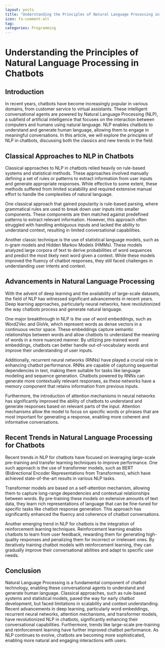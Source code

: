 ```yaml
---
layout: posts
title: "Understanding the Principles of Natural Language Processing in Chatbots"
icon: fa-comment-alt
tag:      
categories: Programming
---
```



# Understanding the Principles of Natural Language Processing in Chatbots

## Introduction

In recent years, chatbots have become increasingly popular in various domains, from customer service to virtual assistants. These intelligent conversational agents are powered by Natural Language Processing (NLP), a subfield of artificial intelligence that focuses on the interaction between computers and humans using natural language. NLP enables chatbots to understand and generate human language, allowing them to engage in meaningful conversations. In this article, we will explore the principles of NLP in chatbots, discussing both the classics and new trends in the field.

## Classical Approaches to NLP in Chatbots

Classical approaches to NLP in chatbots relied heavily on rule-based systems and statistical methods. These approaches involved manually defining a set of rules or patterns to extract information from user inputs and generate appropriate responses. While effective to some extent, these methods suffered from limited scalability and required extensive manual effort to handle the complexities of natural language.

One classical approach that gained popularity is rule-based parsing, where grammatical rules are used to break down user inputs into smaller components. These components are then matched against predefined patterns to extract relevant information. However, this approach often struggled with handling ambiguous inputs and lacked the ability to understand context, resulting in limited conversational capabilities.

Another classic technique is the use of statistical language models, such as n-gram models and Hidden Markov Models (HMMs). These models analyzed large corpora of text to derive probabilities of word sequences and predict the most likely next word given a context. While these models improved the fluency of chatbot responses, they still faced challenges in understanding user intents and context.

## Advancements in Natural Language Processing

With the advent of deep learning and the availability of large-scale datasets, the field of NLP has witnessed significant advancements in recent years. Deep learning approaches, particularly neural networks, have revolutionized the way chatbots process and generate natural language.

One major breakthrough in NLP is the use of word embeddings, such as Word2Vec and GloVe, which represent words as dense vectors in a continuous vector space. These embeddings capture semantic relationships between words and allow chatbots to understand the meaning of words in a more nuanced manner. By utilizing pre-trained word embeddings, chatbots can better handle out-of-vocabulary words and improve their understanding of user inputs.

Additionally, recurrent neural networks (RNNs) have played a crucial role in enhancing chatbot performance. RNNs are capable of capturing sequential dependencies in text, making them suitable for tasks like language modeling and sequence generation. Chatbots powered by RNNs can generate more contextually relevant responses, as these networks have a memory component that retains information from previous inputs.

Furthermore, the introduction of attention mechanisms in neural networks has significantly improved the ability of chatbots to understand and generate responses based on relevant parts of the input. Attention mechanisms allow the model to focus on specific words or phrases that are most important for generating a response, enabling more coherent and informative conversations.

## Recent Trends in Natural Language Processing for Chatbots

Recent trends in NLP for chatbots have focused on leveraging large-scale pre-training and transfer learning techniques to improve performance. One such approach is the use of transformer models, such as BERT (Bidirectional Encoder Representations from Transformers), which have achieved state-of-the-art results in various NLP tasks.

Transformer models are based on a self-attention mechanism, allowing them to capture long-range dependencies and contextual relationships between words. By pre-training these models on extensive amounts of text data, they learn rich representations of language that can be fine-tuned for specific tasks like chatbot response generation. This approach has significantly enhanced the fluency and coherence of chatbot conversations.

Another emerging trend in NLP for chatbots is the integration of reinforcement learning techniques. Reinforcement learning enables chatbots to learn from user feedback, rewarding them for generating high-quality responses and penalizing them for incorrect or irrelevant ones. By iteratively training chatbot models with reinforcement learning, they can gradually improve their conversational abilities and adapt to specific user needs.

## Conclusion

Natural Language Processing is a fundamental component of chatbot technology, enabling these conversational agents to understand and generate human language. Classical approaches, such as rule-based systems and statistical models, paved the way for early chatbot development, but faced limitations in scalability and context understanding. Recent advancements in deep learning, particularly word embeddings, recurrent neural networks, attention mechanisms, and transformer models, have revolutionized NLP in chatbots, significantly enhancing their conversational capabilities. Furthermore, trends like large-scale pre-training and reinforcement learning have further improved chatbot performance. As NLP continues to evolve, chatbots are becoming more sophisticated, enabling more natural and engaging interactions with users.